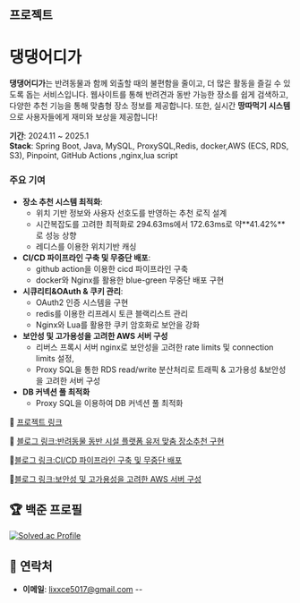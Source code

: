 ##  프로젝트
#  댕댕어디가 

**댕댕어디가**는 반려동물과 함께 외출할 때의 불편함을 줄이고, 더 많은 활동을 즐길 수 있도록 돕는 서비스입니다. 웹사이트를 통해 반려견과 동반 가능한 장소를 쉽게 검색하고, 다양한 추천 기능을 통해 맞춤형 장소 정보를 제공합니다. 또한, 실시간 **땅따먹기 시스템**으로 사용자들에게 재미와 보상을 제공합니다!

**기간**: 2024.11 ~ 2025.1  
**Stack**: Spring Boot, Java, MySQL, ProxySQL,Redis, docker,AWS (ECS, RDS, S3), Pinpoint, GitHub Actions ,nginx,lua script

### 주요 기여

- **장소 추천 시스템 최적화**:
    - 위치 기반 정보와 사용자 선호도를 반영하는 추천 로직 설계
    - 시간복잡도를 고려한 최적화로 294.63ms에서 172.63ms로 약**41.42%**로 성능 상향
    - 레디스를 이용한 위치기반 캐싱 
- **CI/CD 파이프라인 구축 및 무중단 배포**:
  - github action을 이용한 cicd 파이프라인 구축
  - docker와 Nginx를 활용한 blue-green 무중단 배포 구현
- **시큐리티&OAuth & 쿠키 관리**:
  - OAuth2 인증 시스템을 구현
  - redis를 이용한 리프레시 토큰 블랙리스트 관리
  - Nginx와 Lua를 활용한 쿠키 암호화로 보안을 강화
- **보안성 및 고가용성을 고려한 AWS 서버 구성**
  - 리버스 프록시 서버 nginx로 보안성을 고려한 rate limits 및 connection limits 설정,
  - Proxy SQL을 통한 RDS read/write 분산처리로 트래픽 & 고가용성 &보안성을 고려한 서버 구성
- **DB 커넥션 풀 최적화**  
    -  Proxy SQL을 이용하여 DB 커넥션 풀 최적화   

🔗 [프로젝트 링크](https://github.com/WHERE-ARE-YOU-GOING-DAENG-DAENG/WHERE_ARE_YOU_GOING_DAENG_DAENG_-)  

🔗 [블로그 링크:반려동물 동반 시설 플랫폼 유저 맞춤 장소추천 구현](https://velog.io/@lixxce/%EB%8C%95%EB%8C%95%EC%96%B4%EB%94%94%EA%B0%80-%EB%B0%98%EB%A0%A4%EB%8F%99%EB%AC%BC-%EB%8F%99%EB%B0%98-%EC%8B%9C%EC%84%A4-%ED%94%8C%EB%9E%AB%ED%8F%BC-%EC%9C%A0%EC%A0%80-%EB%A7%9E%EC%B6%A4-%EC%9E%A5%EC%86%8C%EC%B6%94%EC%B2%9C-%EA%B5%AC%ED%98%84)

🔗[블로그 링크:CI/CD 파이프라인 구축 및 무중단 배포](https://velog.io/@lixxce/%EB%8C%95%EB%8C%95%EC%96%B4%EB%94%94%EA%B0%80%EA%B3%A0%EA%B0%80%EC%9A%A9%EC%84%B1%EA%B3%BC-%EB%B3%B4%EC%95%88%EC%9D%84-%EA%B3%A0%EB%A0%A4%ED%95%9C-AWS-%EC%84%9C%EB%B2%84-%EC%84%A4%EA%B3%84-%EB%B0%8F-%EB%AC%B4%EC%A4%91%EB%8B%A8-%EB%B0%B0%ED%8F%AC-%EC%A0%84%EB%9E%B5)

🔗[블로그 링크:보안성 및 고가용성을 고려한 AWS 서버 구성](https://velog.io/@lixxce/%EB%8C%95%EB%8C%95%EC%96%B4%EB%94%94%EA%B0%80%EB%B3%B4%EC%95%88%EC%84%B1%EA%B3%BC-%EA%B3%A0%EA%B0%80%EC%9A%A9%EC%84%B1%EC%9D%84-%EA%B3%A0%EB%A0%A4%ED%95%9C-aws-%EC%84%9C%EB%B2%84-%EA%B5%AC%EC%84%B1)
## 🏆 백준 프로필
[![Solved.ac Profile](http://mazassumnida.wtf/api/v2/generate_badge?boj=sh5017)](https://solved.ac/sh5017/)


## 💬 연락처
- **이메일**: [lixxce5017@gmail.com](lixxce5017@gmail.com)
--
